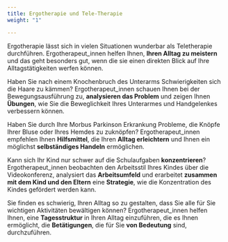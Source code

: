 ```yaml
---
title: Ergotherapie und Tele-Therapie
weight: "1"

---
```

Ergotherapie lässt sich in vielen Situationen wunderbar als Teletherapie durchführen. Ergotherapeut_innen helfen Ihnen, **Ihren Alltag zu meistern** und das geht besonders gut, wenn die sie einen direkten Blick auf Ihre Alltagstätigkeiten werfen können. 

Haben Sie nach einem Knochenbruch des Unterarms Schwierigkeiten sich die Haare zu kämmen? Ergotherapeut_innen schauen Ihnen bei der Bewegungsausführung zu, **analysieren das Problem** und zeigen Ihnen **Übungen**, wie Sie die Beweglichkeit Ihres Unterarmes und Handgelenkes verbessern können.

Haben Sie durch Ihre Morbus Parkinson Erkrankung Probleme, die Knöpfe Ihrer Bluse oder Ihres Hemdes zu zuknöpfen? Ergotherapeut_innen empfehlen Ihnen **Hilfsmittel**, die Ihren **Alltag erleichtern** und Ihnen ein möglichst **selbständiges Handeln** ermöglichen.

Kann sich Ihr Kind nur schwer auf die Schulaufgaben **konzentrieren**? Ergotherapeut_innen beobachten den Arbeitsstil Ihres Kindes über die Videokonferenz, analysiert das **Arbeitsumfeld** und erarbeitet **zusammen mit dem Kind und den Eltern** eine **Strategie**, wie die Konzentration des Kindes gefördert werden kann.

Sie finden es schwierig, Ihren Alltag so zu gestalten, dass Sie alle für Sie wichtigen Aktivitäten bewältigen können? Ergotherapeut_innen helfen Ihnen, eine **Tagesstruktur** in Ihren Alltag einzuführen, die es Ihnen ermöglicht, die **Betätigungen**, die für Sie **von Bedeutung** sind, durchzuführen.